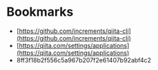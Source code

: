 # Bookmarks

- [https://github.com/increments/qiita-cli](https://github.com/increments/qiita-cli)
- [https://qiita.com/settings/applications](https://qiita.com/settings/applications)
- 8ff3f18b2f556c5a967b207f2e61407b92abf4c2
